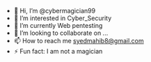- 👋 Hi, I’m @cybermagician99
- 👀 I’m interested in Cyber_Security
- 🌱 I’m currently Web pentesting
- 💞️ I’m looking to collaborate on ...
- 📫 How to reach me syedmahib8@gmail.com
- ⚡ Fun fact: I am not a magician

<!---
cybermagician99/cybermagician99 is a ✨ special ✨ repository because its `README.md` (this file) appears on your GitHub profile.
You can click the Preview link to take a look at your changes.
--->

